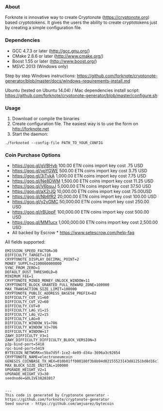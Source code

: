 ### About
Forknote is innovative way to create Cryptonote (https://cryptonote.org) based cryptotokens. It gives the users the ability to create cryptotokens just by creating a simple configuration file.

### Dependencies
* GCC 4.7.3 or later     (http://gcc.gnu.org/)
* CMake 2.8.6 or later   (http://www.cmake.org/)
* Boost 1.55 or later    (http://www.boost.org/)
* MSVC 2013 (Windows only)

Step by step Windows instructions:
https://github.com/forknote/cryptonote-generator/blob/master/docs/windows-requirements-install.md

Ubuntu (tested on Ubuntu 14.04) / Mac dependencies install script:
https://github.com/forknote/cryptonote-generator/blob/master/configure.sh


### Usage
1. Download or compile the binaries
2. Create configuration file. The easiest way is to use the form on http://forknote.net
3. Start the daemon:
```
./forknoted --config-file PATH_TO_YOUR_CONFIG
```

### Coin Purchase Options
* https://goo.gl/gVBHyb 100.00 ETN coins import key cost .75 USD
* https://goo.gl/ypYGWE 500.00 ETN coins import key cost 3.75 USD 
* https://goo.gl/3iTvkA 1,000.00 ETN coins import key cost 7.75 USD
* https://goo.gl/Ne8DWM 1,500.00 ETN coins import key cost 11.25 USD
* https://goo.gl/V6bsuJ 5,000.00 ETN coins import key cost 37.50 USD
* https://goo.gl/aX2rJQ 10,000.00 ETN coins import key cost 75.00USD
* https://goo.gl/Nb6fR2 20,000.00 ETN coins import key cost 100.00 USD
* https://goo.gl/y2yGMC 50,000.00 ETN coins import key cost 250.00 USD
* https://goo.gl/rBUppF 100,000.00 ETN coins import key cost 500.00 USD
* https://goo.gl/MM1ucx 1,000,000.00 ETN coins import key cost 2,500.00 USD
* All backed by Escrow * https://www.setescrow.com/help-faq


All fields supported:
```
EMISSION_SPEED_FACTOR=30
DIFFICULTY_TARGET=110
CRYPTONOTE_DISPLAY_DECIMAL_POINT=2
MONEY_SUPPLY=2100000000000
SYNC_FROM_ZERO=1
DEFAULT_DUST_THRESHOLD=0
MINIMUM_FEE=1
CRYPTONOTE_MINED_MONEY_UNLOCK_WINDOW=11
CRYPTONOTE_BLOCK_GRANTED_FULL_REWARD_ZONE=100000
MAX_TRANSACTION_SIZE_LIMIT=100000
CRYPTONOTE_PUBLIC_ADDRESS_BASE58_PREFIX=82
DIFFICULTY_CUT_V1=60
DIFFICULTY_CUT_V2=60
DIFFICULTY_CUT=0
DIFFICULTY_LAG_V1=15
DIFFICULTY_LAG_V2=15
DIFFICULTY_LAG=0
DIFFICULTY_WINDOW_V1=786
DIFFICULTY_WINDOW_V2=786
DIFFICULTY_WINDOW=17
ZAWY_DIFFICULTY_V3=1
ZAWY_DIFFICULTY_DIFFICULTY_BLOCK_VERSION=3
p2p-bind-port=5418
rpc-bind-port=5419
BYTECOIN_NETWORK=c5ba7d5f-1ce2-4e09-d34a-3696a3c92654
CRYPTONOTE_NAME=electroneumcoin
GENESIS_COINBASE_TX_HEX=010b01ff000180f3b8b94d02155523143d81251bd8d16c782e27974d35c47c690964b5143420d19786acdaf42101d306f005981dec5919fa85560d36965c454585be6d8ef9d9dd93cc97a98384d2
MAX_BLOCK_SIZE_INITIAL=100000
UPGRADE_HEIGHT_V2=1
UPGRADE_HEIGHT_V3=30
seednode=GOLIVE10202017


---
This code is generated by Cryptonote generator - https://github.com/forknote/cryptonote-generator
Seed source - https://github.com/amjuarez/bytecoin
